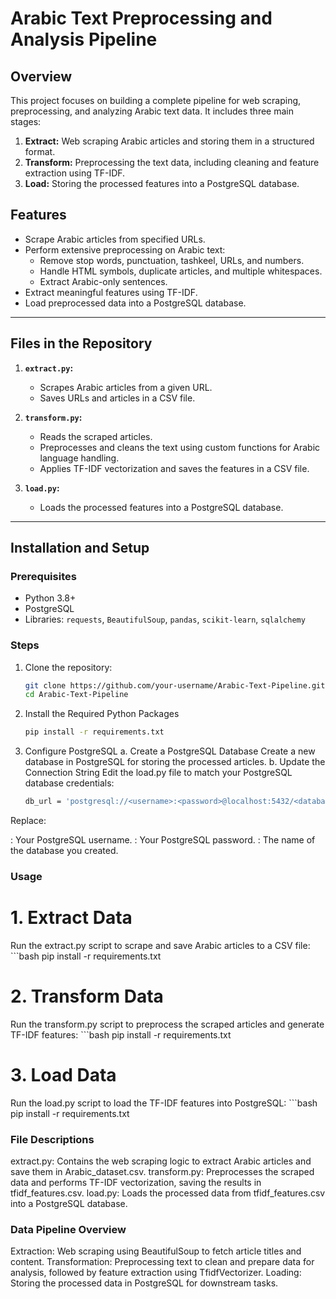 # Arabic Text Preprocessing and Analysis Pipeline

## Overview
This project focuses on building a complete pipeline for web scraping, preprocessing, and analyzing Arabic text data. It includes three main stages:
1. **Extract:** Web scraping Arabic articles and storing them in a structured format.
2. **Transform:** Preprocessing the text data, including cleaning and feature extraction using TF-IDF.
3. **Load:** Storing the processed features into a PostgreSQL database.

## Features
- Scrape Arabic articles from specified URLs.
- Perform extensive preprocessing on Arabic text:
  - Remove stop words, punctuation, tashkeel, URLs, and numbers.
  - Handle HTML symbols, duplicate articles, and multiple whitespaces.
  - Extract Arabic-only sentences.
- Extract meaningful features using TF-IDF.
- Load preprocessed data into a PostgreSQL database.

---

## Files in the Repository
1. **`extract.py`:**  
   - Scrapes Arabic articles from a given URL.
   - Saves URLs and articles in a CSV file.

2. **`transform.py`:**  
   - Reads the scraped articles.
   - Preprocesses and cleans the text using custom functions for Arabic language handling.
   - Applies TF-IDF vectorization and saves the features in a CSV file.

3. **`load.py`:**  
   - Loads the processed features into a PostgreSQL database.

---

## Installation and Setup
### Prerequisites
- Python 3.8+
- PostgreSQL
- Libraries: `requests`, `BeautifulSoup`, `pandas`, `scikit-learn`, `sqlalchemy`

### Steps
1. Clone the repository:
   ```bash
   git clone https://github.com/your-username/Arabic-Text-Pipeline.git
   cd Arabic-Text-Pipeline
2. Install the Required Python Packages
     ```bash
     pip install -r requirements.txt
3. Configure PostgreSQL
a. Create a PostgreSQL Database
Create a new database in PostgreSQL for storing the processed articles.
b. Update the Connection String
Edit the load.py file to match your PostgreSQL database credentials:
     ```bash
     db_url = 'postgresql://<username>:<password>@localhost:5432/<database>'
Replace:

<username>: Your PostgreSQL username.
<password>: Your PostgreSQL password.
<database>: The name of the database you created.

### Usage
# 1. Extract Data
Run the extract.py script to scrape and save Arabic articles to a CSV file:
     ```bash
     pip install -r requirements.txt
# 2. Transform Data
Run the transform.py script to preprocess the scraped articles and generate TF-IDF features:
     ```bash
     pip install -r requirements.txt
# 3. Load Data
Run the load.py script to load the TF-IDF features into PostgreSQL:
     ```bash
     pip install -r requirements.txt

### File Descriptions
extract.py: Contains the web scraping logic to extract Arabic articles and save them in Arabic_dataset.csv.
transform.py: Preprocesses the scraped data and performs TF-IDF vectorization, saving the results in tfidf_features.csv.
load.py: Loads the processed data from tfidf_features.csv into a PostgreSQL database.
### Data Pipeline Overview
Extraction: Web scraping using BeautifulSoup to fetch article titles and content.
Transformation: Preprocessing text to clean and prepare data for analysis, followed by feature extraction using TfidfVectorizer.
Loading: Storing the processed data in PostgreSQL for downstream tasks.
     
     

